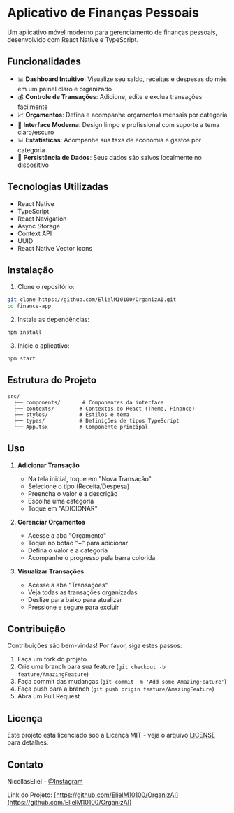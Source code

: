# Aplicativo de Finanças Pessoais

Um aplicativo móvel moderno para gerenciamento de finanças pessoais, desenvolvido com React Native e TypeScript.

## Funcionalidades

- 📊 **Dashboard Intuitivo**: Visualize seu saldo, receitas e despesas do mês em um painel claro e organizado
- 💰 **Controle de Transações**: Adicione, edite e exclua transações facilmente
- 📈 **Orçamentos**: Defina e acompanhe orçamentos mensais por categoria
- 📱 **Interface Moderna**: Design limpo e profissional com suporte a tema claro/escuro
- 📊 **Estatísticas**: Acompanhe sua taxa de economia e gastos por categoria
- 💾 **Persistência de Dados**: Seus dados são salvos localmente no dispositivo

## Tecnologias Utilizadas

- React Native
- TypeScript
- React Navigation
- Async Storage
- Context API
- UUID
- React Native Vector Icons

## Instalação

1. Clone o repositório:
```bash
git clone https://github.com/ElielM10100/OrganizAI.git
cd finance-app
```

2. Instale as dependências:
```bash
npm install
```

3. Inicie o aplicativo:
```bash
npm start
```

## Estrutura do Projeto

```
src/
  ├── components/       # Componentes da interface
  ├── contexts/        # Contextos do React (Theme, Finance)
  ├── styles/          # Estilos e tema
  ├── types/           # Definições de tipos TypeScript
  └── App.tsx          # Componente principal
```

## Uso

1. **Adicionar Transação**
   - Na tela inicial, toque em "Nova Transação"
   - Selecione o tipo (Receita/Despesa)
   - Preencha o valor e a descrição
   - Escolha uma categoria
   - Toque em "ADICIONAR"

2. **Gerenciar Orçamentos**
   - Acesse a aba "Orçamento"
   - Toque no botão "+" para adicionar
   - Defina o valor e a categoria
   - Acompanhe o progresso pela barra colorida

3. **Visualizar Transações**
   - Acesse a aba "Transações"
   - Veja todas as transações organizadas
   - Deslize para baixo para atualizar
   - Pressione e segure para excluir

## Contribuição

Contribuições são bem-vindas! Por favor, siga estes passos:

1. Faça um fork do projeto
2. Crie uma branch para sua feature (`git checkout -b feature/AmazingFeature`)
3. Faça commit das mudanças (`git commit -m 'Add some AmazingFeature'`)
4. Faça push para a branch (`git push origin feature/AmazingFeature`)
5. Abra um Pull Request

## Licença

Este projeto está licenciado sob a Licença MIT - veja o arquivo [LICENSE](LICENSE) para detalhes.

## Contato

NicollasEliel - [@Instagram](https://www.instagram.com/nicollaseliel/) 

Link do Projeto: [https://github.com/ElielM10100/OrganizAI](https://github.com/ElielM10100/OrganizAI) 
